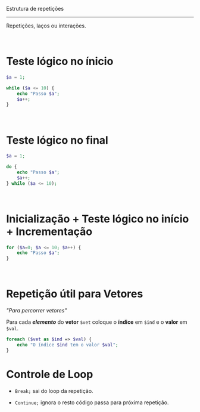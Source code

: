 Estrutura de repetições
***

Repetições, laços ou interações. 

<br/>
 
# Teste lógico no ínicio

```php
$a = 1;

while ($a <= 10) {
    echo "Passo $a";
    $a++;
}
```

<br/>
 
# Teste lógico no final

```php
$a = 1;

do {
    echo "Passo $a";
    $a++;
} while ($a <= 10);
```

<br/>
 
# Inicialização + Teste lógico no início + Incrementação

```php
for ($a=0; $a <= 10; $a++) { 
    echo "Passo $a";
}
```

<br/>
 
# Repetição útil para Vetores

_"Para percorrer vetores"_

Para cada **_elemento_** do **vetor** `$vet` coloque o **índice** em `$ind` e o **valor** em `$val`.
```php
foreach ($vet as $ind => $val) {
    echo "O índice $ind tem o valor $val";
}
```

# Controle de Loop

* `Break;` sai do loop da repetição.	

* `Continue;` ignora o resto código passa para próxima repetição.